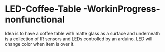 # LED-Coffee-Table -WorkinProgress-nonfunctional

 Idea is to have a coffee table with matte glass as a surface and underneath is a collection of IR sensors and LEDs controlled by an arduino. LED will change color when item is over it.
